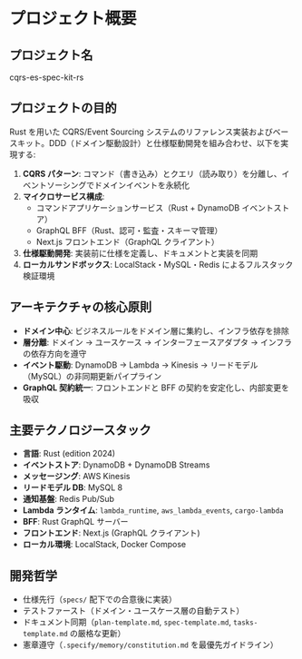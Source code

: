 # プロジェクト概要

## プロジェクト名
cqrs-es-spec-kit-rs

## プロジェクトの目的
Rust を用いた CQRS/Event Sourcing システムのリファレンス実装およびベースキット。DDD（ドメイン駆動設計）と仕様駆動開発を組み合わせ、以下を実現する:

1. **CQRS パターン**: コマンド（書き込み）とクエリ（読み取り）を分離し、イベントソーシングでドメインイベントを永続化
2. **マイクロサービス構成**: 
   - コマンドアプリケーションサービス（Rust + DynamoDB イベントストア）
   - GraphQL BFF（Rust、認可・監査・スキーマ管理）
   - Next.js フロントエンド（GraphQL クライアント）
3. **仕様駆動開発**: 実装前に仕様を定義し、ドキュメントと実装を同期
4. **ローカルサンドボックス**: LocalStack・MySQL・Redis によるフルスタック検証環境

## アーキテクチャの核心原則
- **ドメイン中心**: ビジネスルールをドメイン層に集約し、インフラ依存を排除
- **層分離**: ドメイン → ユースケース → インターフェースアダプタ → インフラの依存方向を遵守
- **イベント駆動**: DynamoDB → Lambda → Kinesis → リードモデル（MySQL）の非同期更新パイプライン
- **GraphQL 契約統一**: フロントエンドと BFF の契約を安定化し、内部変更を吸収

## 主要テクノロジースタック
- **言語**: Rust (edition 2024)
- **イベントストア**: DynamoDB + DynamoDB Streams
- **メッセージング**: AWS Kinesis
- **リードモデル DB**: MySQL 8
- **通知基盤**: Redis Pub/Sub
- **Lambda ランタイム**: `lambda_runtime`, `aws_lambda_events`, `cargo-lambda`
- **BFF**: Rust GraphQL サーバー
- **フロントエンド**: Next.js (GraphQL クライアント)
- **ローカル環境**: LocalStack, Docker Compose

## 開発哲学
- 仕様先行（`specs/` 配下での合意後に実装）
- テストファースト（ドメイン・ユースケース層の自動テスト）
- ドキュメント同期（`plan-template.md`, `spec-template.md`, `tasks-template.md` の厳格な更新）
- 憲章遵守（`.specify/memory/constitution.md` を最優先ガイドライン）
